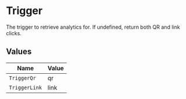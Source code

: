 # Trigger

The trigger to retrieve analytics for. If undefined, return both QR and link clicks.


## Values

| Name          | Value         |
| ------------- | ------------- |
| `TriggerQr`   | qr            |
| `TriggerLink` | link          |
